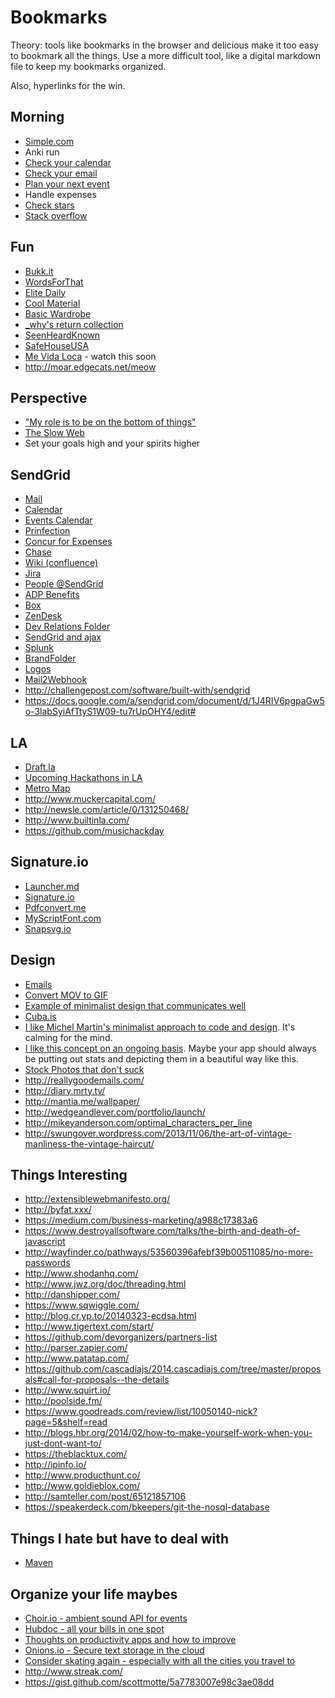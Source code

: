 # Bookmarks

Theory: tools like bookmarks in the browser and delicious make it too easy
to bookmark all the things. Use a more difficult tool, like a digital
markdown file to keep my bookmarks organized.

Also, hyperlinks for the win.
## Morning

* [Simple.com](http://simple.com)
* Anki run
* [Check your calendar](https://calendar.google.com/a/sendgrid.com)
* [Check your email](https://mail.google.com/a/sendgrid.com)
* [Plan your next event](https://basecamp.com/1901156/calendar)
* Handle expenses
* [Check stars](https://github.com/stars)
* [Stack overflow](http://stackoverflow.com/search?tab=newest&q=sendgrid)

## Fun

* [Bukk.it](http://bukk.it/)
* [WordsForThat](http://www.wordsforthat.com/)
* [Elite Daily](http://elitedaily.com/)
* [Cool Material](http://coolmaterial.com/)
* [Basic Wardrobe](http://www.reddit.com/r/malefashionadvice/comments/mu2zu/the_basic_wardrobe_30/)
* [_why's return collection](http://www.scribd.com/collections/4230124/-why-s-return)
* [SeenHeardKnown](http://seenheardknown.com/)
* [SafeHouseUSA](http://safehouseusa.com/)
* [Me Vida Loca](http://www.youtube.com/watch?v=EWY3FyD18y4) - watch this soon
* <http://moar.edgecats.net/meow>

## Perspective

* ["My role is to be on the bottom of things"](http://www-cs-faculty.stanford.edu/~uno/email.html)
* [The Slow Web](http://jackcheng.com/the-slow-web)
* Set your goals high and your spirits higher

## SendGrid

* [Mail](https://mail.google.com/a/sendgrid.com)
* [Calendar](https://calendar.google.com/a/sendgrid.com)
* [Events Calendar](https://basecamp.com/1901156/calendar)
* [Prinfection](https://www.printfection.com/account/secure_login.php)
* [Concur for Expenses](https://www.concursolutions.com/portal.asp)
* [Chase](https://chaseonline.chase.com/Logon.aspx)
* [Wiki (confluence)](https://wiki.sendgrid.net)
* [Jira](https://jira.sendgrid.net)
* [People @SendGrid](https://sites.google.com/a/sendgrid.com/portal/departments/human-resources/peoplegallery)
* [ADP Benefits](https://workforcenow.adp.com/public/index.htm)
* [Box](https://sendgrid.app.box.com)
* [ZenDesk](http://sendgrid.zendesk.com)
* [Dev Relations Folder](https://drive.google.com/a/sendgrid.com/folderview?id=0BylUy8qNrn_VTmZKNlNIcU5aVjA&usp=sharing)
* [SendGrid and ajax](https://gist.github.com/scottmotte/6fa978692af8bcc32763)
* [Splunk](https://splunk.sendgrid.net)
* [BrandFolder](http://brandfolder.com/sendgrid)
* [Logos](https://sendgrid.com/resources/logo_brand)
* [Mail2Webhook](https://www.mail2webhook.com/)
* <http://challengepost.com/software/built-with/sendgrid>
* <https://docs.google.com/a/sendgrid.com/document/d/1J4RIV6pgpaGw5o-3labSyiAfTtyS1W09-tu7rUpOHY4/edit#>

## LA

* [Draft.la](http://www.draft.la/)
* [Upcoming Hackathons in LA](http://www.hackathon.io/events?utf8=%E2%9C%93&term=&location=Los+Angeles&commit=filter)
* [Metro Map](http://upload.wikimedia.org/wikipedia/commons/6/6b/Spring-2012-LACMTA-Map.png)
* <http://www.muckercapital.com/>
* <http://newsle.com/article/0/131250468/>
* <http://www.builtinla.com/>
* <https://github.com/musichackday>

## Signature.io

* [Launcher.md](https://gist.github.com/scottmotte/5a7783007e98c3ae08dd)
* [Signature.io](http://signature.io)
* [Pdfconvert.me](https://pdfconvert.me)
* [MyScriptFont.com](http://www.myscriptfont.com/)
* [Snapsvg.io](http://snapsvg.io/)

## Design

* [Emails](http://reallygoodemails.com/)
* [Convert MOV to GIF](https://gist.github.com/dergachev/4627207)
* [Example of minimalist design that communicates well](http://www.iawriter.com/writer-for-mac-guide.html)
* [Cuba.is](http://cuba.is/)
* [I like Michel Martin's minimalist approach to code and design](http://soveran.com/). It's calming for the mind.
* [I like this concept on an ongoing basis](http://mailchimp.com/2013/#by-the-numbers). Maybe your app should always be putting out stats and depicting them in a beautiful way like this.
* [Stock Photos that don't suck](https://medium.com/design-ux/62ae4bcbe01b)
* <http://reallygoodemails.com/>
* <http://diary.mrty.tv/>
* <http://mantia.me/wallpaper/>
* <http://wedgeandlever.com/portfolio/launch/>
* <http://mikeyanderson.com/optimal_characters_per_line>
* <http://swungover.wordpress.com/2013/11/06/the-art-of-vintage-manliness-the-vintage-haircut/>

## Things Interesting

* <http://extensiblewebmanifesto.org/>
* <http://byfat.xxx/>
* <https://medium.com/business-marketing/a988c17383a6>
* <https://www.destroyallsoftware.com/talks/the-birth-and-death-of-javascript>
* <http://wayfinder.co/pathways/53560396afebf39b00511085/no-more-passwords>
* <http://www.shodanhq.com/>
* <http://www.jwz.org/doc/threading.html>
* <http://danshipper.com/>
* <https://www.sqwiggle.com/>
* <http://blog.cr.yp.to/20140323-ecdsa.html>
* <http://www.tigertext.com/start/>
* <https://github.com/devorganizers/partners-list>
* <http://parser.zapier.com/>
* <http://www.patatap.com/>
* <https://github.com/cascadiajs/2014.cascadiajs.com/tree/master/proposals#call-for-proposals--the-details>
* <http://www.squirt.io/>
* <http://poolside.fm/>
* <https://www.goodreads.com/review/list/10050140-nick?page=5&shelf=read>
* <http://blogs.hbr.org/2014/02/how-to-make-yourself-work-when-you-just-dont-want-to/>
* <https://theblacktux.com/>
* <http://ipinfo.io/>
* <http://www.producthunt.co/>
* <http://www.goldieblox.com/>
* <http://samteller.com/post/65121857106>
* <https://speakerdeck.com/bkeepers/git-the-nosql-database>

## Things I hate but have to deal with

* [Maven](http://search.maven.org/)

## Organize your life maybes

* [Choir.io - ambient sound API for events](https://choir.io/)
* [Hubdoc - all your bills in one spot](http://www.hubdoc.com/) 
* [Thoughts on productivity apps and how to improve](http://www.visakanv.com/blog/2013/09/productivity-apps-fill-buckets-when-they-should-be-lighting-fires/)
* [Onions.io - Secure text storage in the cloud](https://www.onions.io/)
* [Consider skating again - especially with all the cities you travel to](http://www.thrashermagazine.com/component/option,com_hwdvideoshare/Itemid,90/lang,en/task,viewvideo/video_id,2355/)
* <http://www.streak.com/>
* <https://gist.github.com/scottmotte/5a7783007e98c3ae08dd>


